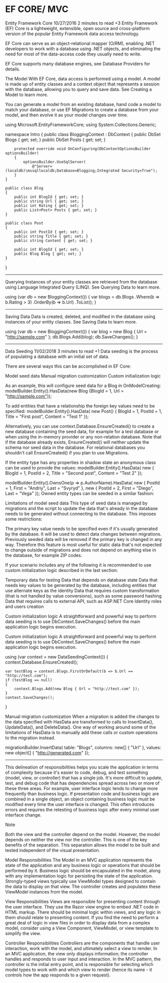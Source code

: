 # EF CORE/ MVC


Entity Framework Core
10/27/2016
2 minutes to read
     +3
Entity Framework (EF) Core is a lightweight, extensible, open source and cross-platform version of the popular Entity Framework data access technology.

EF Core can serve as an object-relational mapper (O/RM), enabling .NET developers to work with a database using .NET objects, and eliminating the need for most of the data-access code they usually need to write.

EF Core supports many database engines, see Database Providers for details.

The Model
With EF Core, data access is performed using a model. A model is made up of entity classes and a context object that represents a session with the database, allowing you to query and save data. See Creating a Model to learn more.

You can generate a model from an existing database, hand code a model to match your database, or use EF Migrations to create a database from your model, and then evolve it as your model changes over time.


using Microsoft.EntityFrameworkCore;
using System.Collections.Generic;

namespace Intro
{
    public class BloggingContext : DbContext
    {
        public DbSet<Blog> Blogs { get; set; }
        public DbSet<Post> Posts { get; set; }

        protected override void OnConfiguring(DbContextOptionsBuilder optionsBuilder)
        {
            optionsBuilder.UseSqlServer(
                @"Server=(localdb)\mssqllocaldb;Database=Blogging;Integrated Security=True");
        }
    }

    public class Blog
    {
        public int BlogId { get; set; }
        public string Url { get; set; }
        public int Rating { get; set; }
        public List<Post> Posts { get; set; }
    }

    public class Post
    {
        public int PostId { get; set; }
        public string Title { get; set; }
        public string Content { get; set; }

        public int BlogId { get; set; }
        public Blog Blog { get; set; }
    }
}

---------------------------------------------------------------------------------------------------------
Querying
Instances of your entity classes are retrieved from the database using Language Integrated Query (LINQ). See Querying Data to learn more.



using (var db = new BloggingContext())
{
    var blogs = db.Blogs
        .Where(b => b.Rating > 3)
        .OrderBy(b => b.Url)
        .ToList();
}


---------------------------------------------------------------------------------------------------------


Saving Data
Data is created, deleted, and modified in the database using instances of your entity classes. See Saving Data to learn more.



using (var db = new BloggingContext())
{
    var blog = new Blog { Url = "http://sample.com" };
    db.Blogs.Add(blog);
    db.SaveChanges();
}

---------------------------------------------------------------------------------------------------------
Data Seeding
11/02/2018
3 minutes to read
     +1
Data seeding is the process of populating a database with an initial set of data.

There are several ways this can be accomplished in EF Core:

Model seed data
Manual migration customization
Custom initialization logic


As an example, this will configure seed data for a Blog in OnModelCreating:
modelBuilder.Entity<Blog>().HasData(new Blog {BlogId = 1, Url = "http://sample.com"});



To add entities that have a relationship the foreign key values need to be specified:
modelBuilder.Entity<Post>().HasData(
    new Post() { BlogId = 1, PostId = 1, Title = "First post", Content = "Test 1" });


Alternatively, you can use context.Database.EnsureCreated() to create a new database containing the seed data, for example for a test database or when using the in-memory provider or any non-relation database. Note that if the database already exists, EnsureCreated() will neither update the schema nor seed data in the database. For relational databases you shouldn't call EnsureCreated() if you plan to use Migrations.


If the entity type has any properties in shadow state an anonymous class can be used to provide the values:
modelBuilder.Entity<Post>().HasData(
    new { BlogId = 1, PostId = 2, Title = "Second post", Content = "Test 2" });



modelBuilder.Entity<Post>().OwnsOne(p => p.AuthorName).HasData(
    new { PostId = 1, First = "Andriy", Last = "Svyryd" },
    new { PostId = 2, First = "Diego", Last = "Vega" });  Owned entity types can be seeded in a similar fashion:



Limitations of model seed data
This type of seed data is managed by migrations and the script to update the data that's already in the database needs to be generated without connecting to the database. This imposes some restrictions:

The primary key value needs to be specified even if it's usually generated by the database. It will be used to detect data changes between migrations.
Previously seeded data will be removed if the primary key is changed in any way.
Therefore this feature is most useful for static data that's not expected to change outside of migrations and does not depend on anything else in the database, for example ZIP codes.

If your scenario includes any of the following it is recommended to use custom initialization logic described in the last section:

Temporary data for testing
Data that depends on database state
Data that needs key values to be generated by the database, including entities that use alternate keys as the identity
Data that requires custom transformation (that is not handled by value conversions), such as some password hashing
Data that requires calls to external API, such as ASP.NET Core Identity roles and users creation

Custom initialization logic
A straightforward and powerful way to perform data seeding is to use DbContext.SaveChanges() before the main application logic begins execution.





Custom initialization logic
A straightforward and powerful way to perform data seeding is to use DbContext.SaveChanges() before the main application logic begins execution.

using (var context = new DataSeedingContext())
{
    context.Database.EnsureCreated();

    var testBlog = context.Blogs.FirstOrDefault(b => b.Url == "http://test.com");
    if (testBlog == null)
    {
        context.Blogs.Add(new Blog { Url = "http://test.com" });
    }
    context.SaveChanges();
}



Manual migration customization
When a migration is added the changes to the data specified with HasData are transformed to calls to InsertData(), UpdateData(), and DeleteData(). One way of working around some of the limitations of HasData is to manually add these calls or custom operations to the migration instead.



migrationBuilder.InsertData(
    table: "Blogs",
    columns: new[] { "Url" },
    values: new object[] { "http://generated.com" });







---------------------------------------------------------------------------------------------------------


This delineation of responsibilities helps you scale the application in terms of complexity because it's easier to code, debug, and test something (model, view, or controller) that has a single job. It's more difficult to update, test, and debug code that has dependencies spread across two or more of these three areas. For example, user interface logic tends to change more frequently than business logic. If presentation code and business logic are combined in a single object, an object containing business logic must be modified every time the user interface is changed. This often introduces errors and requires the retesting of business logic after every minimal user interface change.

 Note

Both the view and the controller depend on the model. However, the model depends on neither the view nor the controller. This is one of the key benefits of the separation. This separation allows the model to be built and tested independent of the visual presentation.

Model Responsibilities
The Model in an MVC application represents the state of the application and any business logic or operations that should be performed by it. Business logic should be encapsulated in the model, along with any implementation logic for persisting the state of the application. Strongly-typed views typically use ViewModel types designed to contain the data to display on that view. The controller creates and populates these ViewModel instances from the model.

View Responsibilities
Views are responsible for presenting content through the user interface. They use the Razor view engine to embed .NET code in HTML markup. There should be minimal logic within views, and any logic in them should relate to presenting content. If you find the need to perform a great deal of logic in view files in order to display data from a complex model, consider using a View Component, ViewModel, or view template to simplify the view.

Controller Responsibilities
Controllers are the components that handle user interaction, work with the model, and ultimately select a view to render. In an MVC application, the view only displays information; the controller handles and responds to user input and interaction. In the MVC pattern, the controller is the initial entry point, and is responsible for selecting which model types to work with and which view to render (hence its name - it controls how the app responds to a given request).